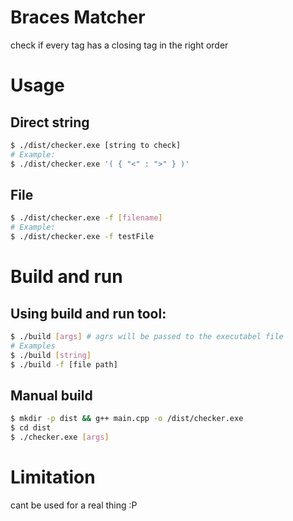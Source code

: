 # Braces Matcher
check if every tag has a closing tag in the right order

# Usage
## Direct string
 ```bash
$ ./dist/checker.exe [string to check]
# Example: 
$ ./dist/checker.exe '( { "<" : ">" } )'
```
## File 
```bash
$ ./dist/checker.exe -f [filename]
# Example:
$ ./dist/checker.exe -f testFile
```

# Build and run
## Using build and run tool:
```bash
$ ./build [args] # agrs will be passed to the executabel file
# Examples
$ ./build [string]
$ ./build -f [file path]
```
## Manual build
```bash
$ mkdir -p dist && g++ main.cpp -o /dist/checker.exe
$ cd dist
$ ./checker.exe [args]
```
# Limitation
cant be used for a real thing :P

